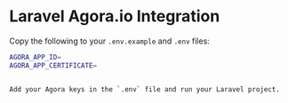 # Laravel Agora.io Integration

Copy the following to your `.env.example` and `.env` files:

```bash
AGORA_APP_ID=
AGORA_APP_CERTIFICATE=


Add your Agora keys in the `.env` file and run your Laravel project.
